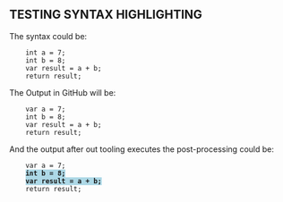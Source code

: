 ﻿
## TESTING SYNTAX HIGHLIGHTING ##

The syntax could be:

````c#;[2,3]
	int a = 7;
	int b = 8;
	var result = a + b;
	return result;
````

The Output in GitHub will be:

<pre><code class="c#;[3,4]">    var a = 7;
	int b = 8;
	var result = a + b;
	return result;
</code></pre>

And the output after out tooling executes the post-processing could be:

<pre><code class="c#">    var a = 7;
    <strong style='background-color: lightBlue'>int b = 8;</strong>
    <strong style='background-color: lightBlue'>var result = a + b;</strong>
	return result;
</code></pre>